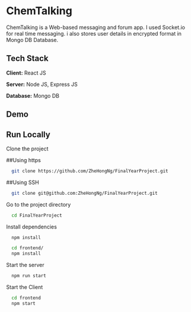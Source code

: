 
# ChemTalking

ChemTalking is a Web-based messaging and forum app.
I used Socket.io for real time messaging.
i also stores user details in encrypted format in Mongo DB Database.
## Tech Stack

**Client:** React JS

**Server:** Node JS, Express JS

**Database:** Mongo DB
  
## Demo

## Run Locally

Clone the project

##Using https
```bash
  git clone https://github.com/ZheHongNg/FinalYearProject.git
```


##Using SSH
```bash
  git clone git@github.com:ZheHongNg/FinalYearProject.git
```
  

Go to the project directory

```bash
  cd FinalYearProject
```


Install dependencies

```bash
  npm install
```

```bash
  cd frontend/
  npm install
```

Start the server

```bash
  npm run start
```
Start the Client

```bash
  cd frontend
  npm start
```

  
